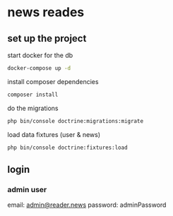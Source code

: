 # news reades

## set up the project

start docker for the db
``` bash
docker-compose up -d
```
install composer dependencies
```bash
composer install
```
do the migrations
```bash
php bin/console doctrine:migrations:migrate
```
load data fixtures (user & news)
```bash
php bin/console doctrine:fixtures:load
```

## login

### admin user

email: admin@reader.news
password: adminPassword
